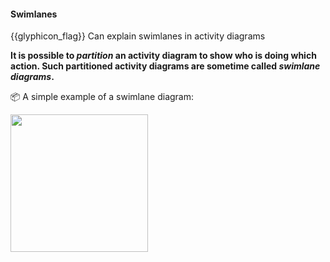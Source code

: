 <div id="title">

#### Swimlanes

</div>

<span id="prereqs"></span>

<span id="outcomes">{{glyphicon_flag}} Can explain swimlanes in activity diagrams</span>

<div id="body">

**It is possible to _partition_ an activity diagram to show who is doing which action. Such partitioned activity diagrams are sometime called _swimlane diagrams_.**

<tip-box> 

:package: A simple example of a swimlane diagram:

<img src="{{baseUrl}}/uml/activityDiagrams/basicNotations/swimlanes/images/diagram.png" height="220" />
<p/>

</tip-box>



</div>

<div id="extras">
</div>